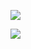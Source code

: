 
![](https://img.shields.io/badge/pipeline-success!-brightgreen?style=for-the-badge)

![](https://img.shields.io/badge/coverage-80%25-brightgreen?style=for-the-badge)
